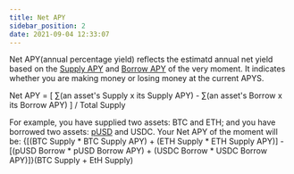 ```yaml
---
title: Net APY
sidebar_position: 2
date: 2021-09-04 12:33:07
---
```


Net APY(annual percentage yield) reflects the estimatd annual net yield based on the [Supply APY](./glossary) and [Borrow APY](./glossary) of the very moment. It indicates whether you are making money or losing money at the current APYS.

Net APY = [ ∑(an asset's Supply x its Supply APY) - ∑(an asset's Borrow x its Borrow APY) ] / Total Supply

For example, you have supplied two assets: BTC and ETH; and you have borrowed two assets: [pUSD](/docs/leaf/pusd) and USDC. Your Net APY of the moment will be:
  {[(BTC Supply * BTC Supply APY) + (ETH Supply * ETH Supply APY)] - [(pUSD Borrow * pUSD Borrow APY) + (USDC Borrow * USDC Borrow APY)]}(BTC Supply + EtH Supply)